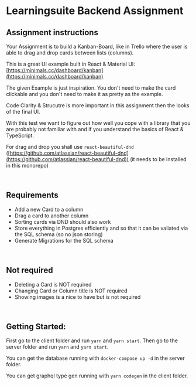 # Learningsuite Backend Assignment

## Assignment instructions
Your Assignment is to build a Kanban-Board, like in Trello where the user is able to drag and drop cards between lists (columns).

This is a great UI example built in React & Material UI: [https://minimals.cc/dashboard/kanban](https://minimals.cc/dashboard/kanban)

The given Example is just inspiration. You don't need to make the card clickable and you don't need to make it as pretty as the example.

Code Clarity & Strucutre is more important in this assignment then the looks of the final UI.

With this test we want to figure out how well you cope with a library that you are probably not familiar with and if you understand the basics of React & TypeScript.

For drag and drop you shall use `react-beautiful-dnd` ([https://github.com/atlassian/react-beautiful-dnd](https://github.com/atlassian/react-beautiful-dnd)) (it needs to be installed in this monorepo)

<br/>

## Requirements
- Add a new Card to a column
- Drag a card to another column
- Sorting cards via DND should also work
- Store everything in Postgres efficiently and so that it can be valiated via the SQL schema (so no json storing)
- Generate Migrations for the SQL schema

<br/>

## Not required
- Deleting a Card is NOT required
- Changing Card or Column title is NOT required
- Showing images is a nice to have but is not required

<br/>

## Getting Started:

First go to the client folder and run `yarn` and `yarn start`.
Then go to the server folder and run `yarn` and `yarn start`.

You can get the database running with `docker-compose up -d` in the server folder.

You can get graphql type gen running with `yarn codegen` in the client folder.